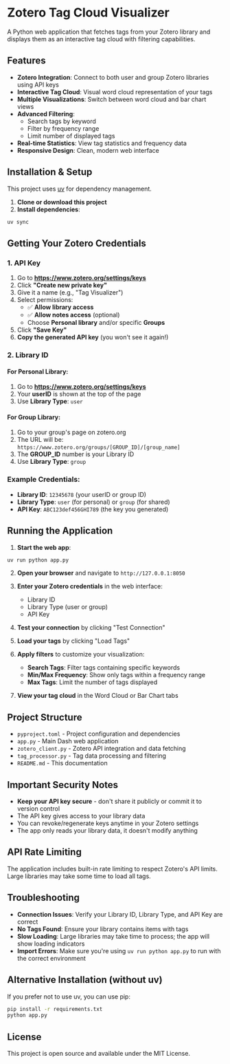 # Zotero Tag Cloud Visualizer

A Python web application that fetches tags from your Zotero library and displays them as an interactive tag cloud with filtering capabilities.

## Features

- **Zotero Integration**: Connect to both user and group Zotero libraries using API keys
- **Interactive Tag Cloud**: Visual word cloud representation of your tags
- **Multiple Visualizations**: Switch between word cloud and bar chart views
- **Advanced Filtering**: 
  - Search tags by keyword
  - Filter by frequency range
  - Limit number of displayed tags
- **Real-time Statistics**: View tag statistics and frequency data
- **Responsive Design**: Clean, modern web interface

## Installation & Setup

This project uses [uv](https://docs.astral.sh/uv/) for dependency management.

1. **Clone or download this project**
2. **Install dependencies**:
```bash
uv sync
```

## Getting Your Zotero Credentials

### 1. API Key
1. Go to **https://www.zotero.org/settings/keys**
2. Click **"Create new private key"**
3. Give it a name (e.g., "Tag Visualizer")
4. Select permissions:
   - ✅ **Allow library access**
   - ✅ **Allow notes access** (optional)
   - Choose **Personal library** and/or specific **Groups**
5. Click **"Save Key"**
6. **Copy the generated API key** (you won't see it again!)

### 2. Library ID

#### For Personal Library:
1. Go to **https://www.zotero.org/settings/keys**
2. Your **userID** is shown at the top of the page
3. Use **Library Type**: `user`

#### For Group Library:
1. Go to your group's page on zotero.org
2. The URL will be: `https://www.zotero.org/groups/[GROUP_ID]/[group_name]`
3. The **GROUP_ID** number is your Library ID
4. Use **Library Type**: `group`

### Example Credentials:
- **Library ID**: `12345678` (your userID or group ID)
- **Library Type**: `user` (for personal) or `group` (for shared)
- **API Key**: `ABC123def456GHI789` (the key you generated)

## Running the Application

1. **Start the web app**:
```bash
uv run python app.py
```

2. **Open your browser** and navigate to `http://127.0.0.1:8050`

3. **Enter your Zotero credentials** in the web interface:
   - Library ID
   - Library Type (user or group)
   - API Key

4. **Test your connection** by clicking "Test Connection"

5. **Load your tags** by clicking "Load Tags"

6. **Apply filters** to customize your visualization:
   - **Search Tags**: Filter tags containing specific keywords
   - **Min/Max Frequency**: Show only tags within a frequency range
   - **Max Tags**: Limit the number of tags displayed

7. **View your tag cloud** in the Word Cloud or Bar Chart tabs

## Project Structure

- `pyproject.toml` - Project configuration and dependencies
- `app.py` - Main Dash web application
- `zotero_client.py` - Zotero API integration and data fetching
- `tag_processor.py` - Tag data processing and filtering
- `README.md` - This documentation

## Important Security Notes

- **Keep your API key secure** - don't share it publicly or commit it to version control
- The API key gives access to your library data
- You can revoke/regenerate keys anytime in your Zotero settings
- The app only reads your library data, it doesn't modify anything

## API Rate Limiting

The application includes built-in rate limiting to respect Zotero's API limits. Large libraries may take some time to load all tags.

## Troubleshooting

- **Connection Issues**: Verify your Library ID, Library Type, and API Key are correct
- **No Tags Found**: Ensure your library contains items with tags
- **Slow Loading**: Large libraries may take time to process; the app will show loading indicators
- **Import Errors**: Make sure you're using `uv run python app.py` to run with the correct environment

## Alternative Installation (without uv)

If you prefer not to use uv, you can use pip:

```bash
pip install -r requirements.txt
python app.py
```

## License

This project is open source and available under the MIT License.